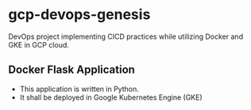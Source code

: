 # gcp-devops-genesis
DevOps project implementing CICD practices while utilizing Docker and GKE in GCP cloud.

## Docker Flask Application

- This application is written in Python.
- It shall be deployed in Google Kubernetes Engine (GKE)

